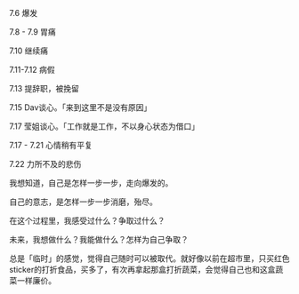 7.6 爆发

7.8 - 7.9 胃痛

7.10 继续痛

7.11-7.12 病假

7.13 提辞职，被挽留

7.15 Dav谈心。「来到这里不是没有原因」

7.17 莹姐谈心。「工作就是工作，不以身心状态为借口」

7.17 - 7.21 心情稍有平复

7.22 力所不及的悲伤



我想知道，自己是怎样一步一步，走向爆发的。

自己的意志，是怎样一步一步消磨，殆尽。

在这个过程里，我感受过什么？争取过什么？

未来，我想做什么？我能做什么？怎样为自己争取？



总是「临时」的感觉，觉得自己随时可以被取代。就好像以前在超市里，只买红色sticker的打折食品，买多了，有次再拿起那盒打折蔬菜，会觉得自己也和这盒蔬菜一样廉价。


